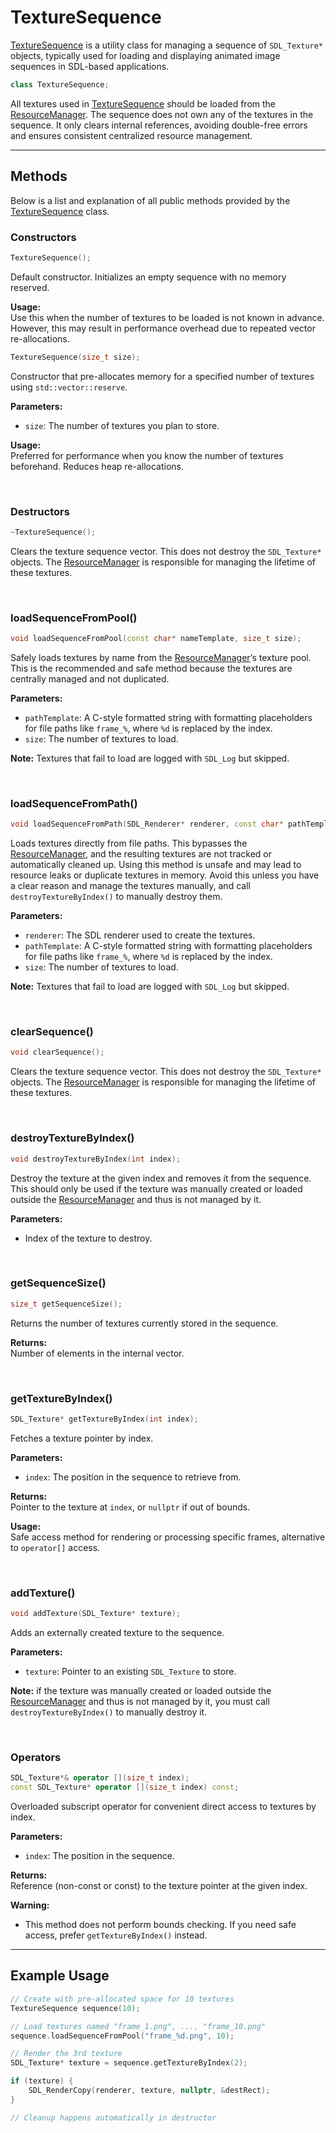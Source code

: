 # TextureSequence
[TextureSequence](TextureSequence.md) is a utility class for managing a 
sequence of `SDL_Texture*` objects, typically used for 
loading and displaying animated image sequences in 
SDL-based applications.

```c++
class TextureSequence;
```

All textures used in [TextureSequence](TextureSequence.md) should be loaded 
from the [ResourceManager](ResourceManager.md). The sequence does not 
own any of the textures in the sequence. It only 
clears internal references, avoiding double-free 
errors and ensures consistent centralized resource 
management.

---

## Methods
Below is a list and explanation of all public methods 
provided by the [TextureSequence](TextureSequence.md) class.

### Constructors

```c++
TextureSequence();
```

Default constructor. Initializes an empty sequence 
with no memory reserved. 

**Usage:**  
Use this when the number of textures to be loaded 
is not known in advance. However, this may result 
in performance overhead due to repeated vector 
re-allocations.

```c++
TextureSequence(size_t size);
```

Constructor that pre-allocates memory for a specified 
number of textures using `std::vector::reserve`.

**Parameters:**
- `size`: The number of textures you plan to store.

**Usage:**  
Preferred for performance when you know the number of 
textures beforehand. Reduces heap re-allocations.

<br>

### Destructors

```c++
~TextureSequence();
```
Clears the texture sequence vector. This does not
destroy the `SDL_Texture*` objects. The
[ResourceManager](ResourceManager.md) is responsible for managing the 
lifetime of these textures.

<br>

### loadSequenceFromPool()
```c++
void loadSequenceFromPool(const char* nameTemplate, size_t size);
```

Safely loads textures by name from the
[ResourceManager](ResourceManager.md)’s texture pool. 
This is the recommended and safe method because the 
textures are centrally managed and not duplicated.


**Parameters:**
- `pathTemplate`: A C-style formatted string with formatting placeholders for file paths like `frame_%`, where `%d` is replaced by the index.
- `size`: The number of textures to load.

**Note:**
Textures that fail to load are logged with `SDL_Log`
but skipped.

<br>

### loadSequenceFromPath()

```c++
void loadSequenceFromPath(SDL_Renderer* renderer, const char* pathTemplate, size_t size);
```

Loads textures directly from file paths. 
This bypasses the [ResourceManager](ResourceManager.md), 
and the resulting textures are not tracked or 
automatically cleaned up. Using this method is 
unsafe and may lead to resource leaks or duplicate 
textures in memory. Avoid this unless you have a 
clear reason and manage the textures manually, and
call `destroyTextureByIndex()` to manually destroy
them.


**Parameters:**
- `renderer`: The SDL renderer used to create the textures.
- `pathTemplate`: A C-style formatted string with formatting placeholders for file paths like `frame_%`, where `%d` is replaced by the index.
- `size`: The number of textures to load.

**Note:**
Textures that fail to load are logged with `SDL_Log`
but skipped.

<br>

### clearSequence()

```c++
void clearSequence();
```

Clears the texture sequence vector. This does not
destroy the `SDL_Texture*` objects. The
[ResourceManager](ResourceManager.md) is responsible for managing the
lifetime of these textures.

<br>

### destroyTextureByIndex()
```c++
void destroyTextureByIndex(int index);
```
Destroy the texture at the given index and removes it 
from the sequence. This should only be used if the 
texture was manually created or loaded outside the
[ResourceManager](ResourceManager.md) 
and thus is not managed by it.

**Parameters:**
- Index of the texture to destroy.

<br>

### getSequenceSize()

```c++
size_t getSequenceSize();
```

Returns the number of textures currently stored in 
the sequence.

**Returns:**  
Number of elements in the internal vector.

<br>

### getTextureByIndex()

```c++
SDL_Texture* getTextureByIndex(int index);
```

Fetches a texture pointer by index.

**Parameters:**
- `index`: The position in the sequence to retrieve from.

**Returns:**  
Pointer to the texture at `index`, or `nullptr` if 
out of bounds.

**Usage:**  
Safe access method for rendering or processing 
specific frames, alternative to `operator[]` access.

<br>

### addTexture()

```c++
void addTexture(SDL_Texture* texture);
```

Adds an externally created texture to the sequence.

**Parameters:**
- `texture`: Pointer to an existing `SDL_Texture` to store.

**Note:** 
if the texture was manually created or loaded 
outside the [ResourceManager](ResourceManager.md)
and thus is not managed by it, you must call `destroyTextureByIndex()` 
to manually destroy it.

<br>

### Operators

```c++
SDL_Texture*& operator [](size_t index);
const SDL_Texture* operator [](size_t index) const;
```

Overloaded subscript operator for convenient direct 
access to textures by index.

**Parameters:**
- `index`: The position in the sequence.

**Returns:**  
Reference (non-const or const) to the texture pointer 
at the given index.

**Warning:**  
- This method does not perform bounds checking. If you need safe access, prefer `getTextureByIndex()` instead.

---

## Example Usage

```cpp
// Create with pre-allocated space for 10 textures
TextureSequence sequence(10);

// Load textures named "frame_1.png", ..., "frame_10.png"
sequence.loadSequenceFromPool("frame_%d.png", 10);

// Render the 3rd texture
SDL_Texture* texture = sequence.getTextureByIndex(2);

if (texture) {
    SDL_RenderCopy(renderer, texture, nullptr, &destRect);
}

// Cleanup happens automatically in destructor
```
